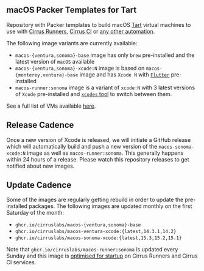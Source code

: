## macOS Packer Templates for Tart

Repository with Packer templates to build macOS [Tart](https://tart.app/) virtual machines to use with [Cirrus Runners](https://cirrus-runners.app/),
[Cirrus CI](https://cirrus-ci.org/guide/macOS/) or [any other automation](https://tart.run/integrations/cirrus-cli/).

The following image variants are currently available:

* `macos-{ventura,sonoma}-base` image has only `brew` pre-installed and the latest version of `macOS` available
* `macos-{ventura,sonoma}-xcode:N` image is based on `macos-{monterey,ventura}-base` image and has `Xcode N` with [`Flutter`](https://flutter.dev/) pre-installed
* `macos-runner:sonoma` image is a variant of `xcode:N` with 3 latest versions of `Xcode` pre-installed and [`xcodes` tool](https://github.com/XcodesOrg/xcodes) to switch between them.

See a full list of VMs available [here](https://github.com/orgs/cirruslabs/packages?tab=packages&q=macos-).

## Release Cadence

Once a new version of Xcode is released, we will initiate a GitHub release which will automatically build and push
a new version of the `macos-sonoma-xcode:N` image as well as `macos-runner:sonoma`. This generally happens within 24 hours
of a release. Please watch this repository releases to get notified about new images.

## Update Cadence

Some of the images are regularly getting rebuild in order to update the pre-installed packages. The following images are updated
monthly on the first Saturday of the month:

* `ghcr.io/cirruslabs/macos-{ventura,sonoma}-base`
* `ghcr.io/cirruslabs/macos-ventura-xcode:{latest,14.3.1,14.2}`
* `ghcr.io/cirruslabs/macos-sonoma-xcode:{latest,15.3,15.2,15.1}`

Note that `ghcr.io/cirruslabs/macos-runner:sonoma` is updated every Sunday and this image is [optimised for startup](https://cirrus-runners.app/blog/2024/04/11/optimizing-startup-time-of-cirrus-runners/)
on Cirrus Runners and Cirrus CI services.